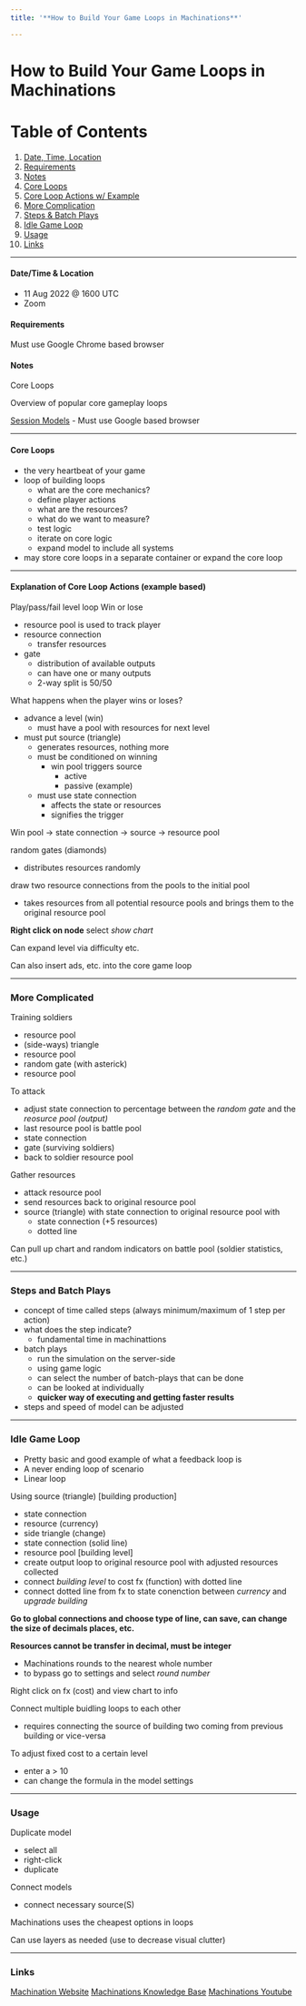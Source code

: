 ```yaml
---
title: '**How to Build Your Game Loops in Machinations**'

---
```


# **How to Build Your Game Loops in Machinations**

# Table of Contents
1. [Date, Time, Location](#datetime--location)
2. [Requirements](#requirements)
3. [Notes](#notes)
4. [Core Loops](#core-loops)
5. [Core Loop Actions w/ Example](#explanation-of-core-loop-actions-example-based)
6. [More Complication](#more-complicated)
7. [Steps & Batch Plays](#steps-and-batch-plays)
8. [Idle Game Loop](#idle-game-loop)
9. [Usage](#usage)
10. [Links](#links)
---
#### **Date/Time & Location**

- 11 Aug 2022 @ 1600 UTC
- Zoom

#### **Requirements**

Must use Google Chrome based browser

#### **Notes**

Core Loops

Overview of popular core gameplay loops

[Session Models](https://machinations.io/community/matthew.16/webinar-examples-of-core-game-4148c35f199511ed8c2902f943517e50/) - Must use Google based browser

---

#### **Core Loops**

- the very heartbeat of your game
- loop of building loops
    - what are the core mechanics?
    - define player actions
    - what are the resources?
    - what do we want to measure?
    - test logic
    - iterate on core logic
    - expand model to include all systems
- may store core loops in a separate container or expand the core loop

---

#### **Explanation of Core Loop Actions (example based)**

Play/pass/fail level loop
Win or lose
- resource pool is used to track player
- resource connection
    - transfer resources
- gate
    - distribution of available outputs
    - can have one or many outputs
    - 2-way split is 50/50

What happens when the player wins or loses?
- advance a level (win)
    - must have a pool with resources for next level
- must put source (triangle)
    - generates resources, nothing more
    - must be conditioned on winning
        - win pool triggers source
            - active
            - passive (example)
    - must use state connection
        - affects the state or resources
        - signifies the trigger

Win pool -> state connection -> source -> resource pool

random gates (diamonds)
- distributes resources randomly

draw two resource connections from the pools to the initial pool
- takes resources from all potential resource pools and brings them to the original resource pool

**Right click on node** select *show chart*

Can expand level via difficulty etc.

Can also insert ads, etc. into the core game loop

---
### **More Complicated**

Training soldiers
- resource pool
- (side-ways) triangle
- resource pool
- random gate (with asterick)
- resource pool

To attack
- adjust state connection to percentage between the *random gate* and the *reosurce pool (output)*
- last resource pool is battle pool
- state connection
- gate (surviving soldiers)
- back to soldier resource pool

Gather resources
- attack resource pool
- send resources back to original resource pool
- source (triangle) with state connection to original resource pool with 
    - state connection (+5 resources)
    - dotted line

Can pull up chart and random indicators on battle pool (soldier statistics, etc.)

---

### **Steps and Batch Plays**

- concept of time called steps (always minimum/maximum of 1 step per action)
- what does the step indicate?
    - fundamental time in machinattions
- batch plays 
    - run the simulation on the server-side
    - using game logic
    - can select the number of batch-plays that can be done
    - can be looked at individually
    - **quicker way of executing and getting faster results**
- steps and speed of model can be adjusted

---

### **Idle Game Loop**

- Pretty basic and good example of what a feedback loop is
- A never ending loop of scenario
- Linear loop

Using source (triangle) [building production]
- state connection
- resource (currency)
- side triangle (change)
- state connection (solid line)
- resource pool [building level]
- create output loop to original resource pool with adjusted resources collected
- connect *building level* to cost fx (function) with dotted line
- connect dotted line from fx to state conenction between *currency* and *upgrade building*

**Go to global connections and choose type of line, can save, can change the size of decimals places, etc.**

**Resources cannot be transfer in decimal, must be integer**
- Machinations rounds to the nearest whole number
- to bypass go to settings and select *round number*

Right click on fx (cost) and view chart to info

Connect multiple buidling loops to each other
- requires connecting the source of building two coming from previous building or vice-versa

To adjust fixed cost to a certain level
- enter a > 10
- can change the formula in the model settings

---

### **Usage**

Duplicate model
- select all
- right-click
- duplicate

Connect models
- connect necessary source(S)

Machinations uses the cheapest options in loops

Can use layers as needed (use to decrease visual clutter)

---

### **Links**

[Machination Website](https://machinations.io)
[Machinations Knowledge Base](https://machinations.io/resources/)
[Machinations Youtube](https://www.youtube.com/c/Machinationsio)


